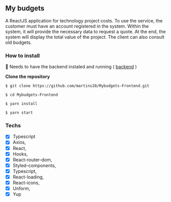 ## My budgets

A ReactJS application for technology project costs. To use the service, the customer must have an account registered in the system. Within the system, it will provide the necessary data to request a quote. At the end, the system will display the total value of the project. The client can also consult old budgets.

### How to install

💭 Needs to have the backend instaled and running ( <a href="https://github.com/martins20/MyBydgets-Backend">backend</a> )

**Clone the repository**

```
$ git clone https://github.com/martins20/Mybudgets-Frontend.git

$ cd Mybudgets-Frontend

$ yarn install

$ yarn start
```

### Techs

- [x] Typescript
- [x] Axios,
- [x] React,
- [x] Hooks,
- [x] React-router-dom,
- [x] Styled-components,
- [x] Typescript,
- [x] React-loading,
- [x] React-icons,
- [x] Unform,
- [x] Yup
